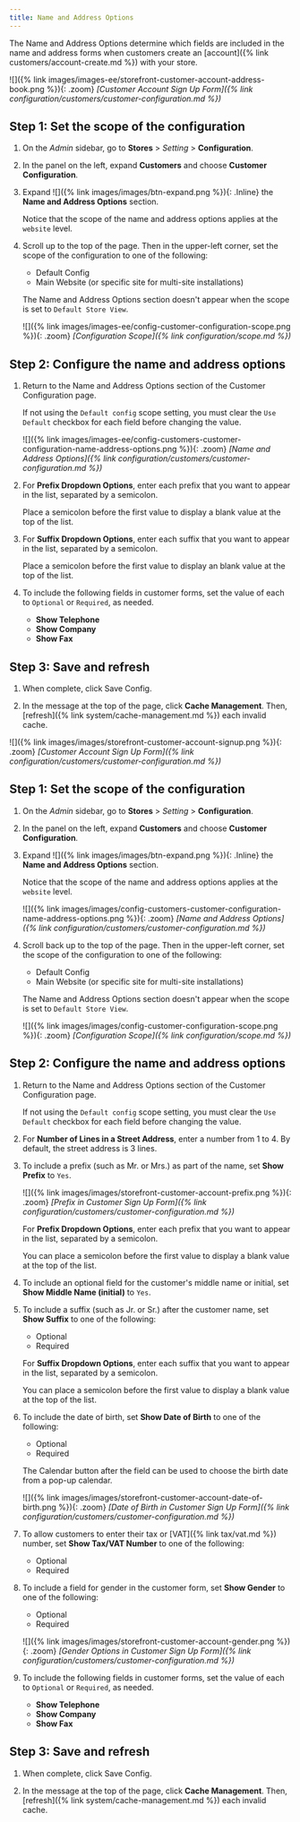 ```yaml
---
title: Name and Address Options
---
```


The Name and Address Options determine which fields are included in the name and address forms when customers create an [account]({% link customers/account-create.md %}) with your store.

<!--{% if "Default.EE-B2B" contains site.edition %}-->
![]({% link images/images-ee/storefront-customer-account-address-book.png %}){: .zoom}
_[Customer Account Sign Up Form]({% link configuration/customers/customer-configuration.md %})_

## Step 1: Set the scope of the configuration

1. On the _Admin_ sidebar, go to **Stores** > _Setting_ > **Configuration**.

1. In the panel on the left, expand **Customers** and choose **Customer Configuration**.

1. Expand ![]({% link images/images/btn-expand.png %}){: .Inline} the **Name and Address Options** section.

   Notice that the scope of the name and address options applies at the `website` level.

1. Scroll up to the top of the page. Then in the upper-left corner, set the scope of the configuration to one of the following:

   - Default Config
   - Main Website (or specific site for multi-site installations)

   The Name and Address Options section doesn't appear when the scope is set to `Default Store View`.

   ![]({% link images/images-ee/config-customer-configuration-scope.png %}){: .zoom}
   _[Configuration Scope]({% link configuration/scope.md %})_

## Step 2: Configure the name and address options

1. Return to the Name and Address Options section of the Customer Configuration page.

   If not using the `Default config` scope setting, you must clear the `Use Default` checkbox for each field before changing the value.

   ![]({% link images/images-ee/config-customers-customer-configuration-name-address-options.png %}){: .zoom}
   _[Name and Address Options]({% link configuration/customers/customer-configuration.md %})_

1. For **Prefix Dropdown Options**, enter each prefix that you want to appear in the list, separated by a semicolon.

   Place a semicolon before the first value to display a blank value at the top of the list.

1. For **Suffix Dropdown Options**, enter each suffix that you want to appear in the list, separated by a semicolon.

   Place a semicolon before the first value to display an blank value at the top of the list.

1. To include the following fields in customer forms, set the value of each to `Optional` or `Required`, as needed.

   - **Show Telephone**
   - **Show Company**
   - **Show Fax**

## Step 3: Save and refresh

1. When complete, click <span class="btn">Save Config</span>.

1. In the message at the top of the page, click **Cache Management**. Then, [refresh]({% link system/cache-management.md %}) each invalid cache.

<!--{% endif %}-->
<!--{% if "Default.CE Only" contains site.edition %}-->
![]({% link images/images/storefront-customer-account-signup.png %}){: .zoom}
_[Customer Account Sign Up Form]({% link configuration/customers/customer-configuration.md %})_

## Step 1: Set the scope of the configuration

1. On the _Admin_ sidebar, go to **Stores** > _Setting_ > **Configuration**.

1. In the panel on the left, expand **Customers** and choose **Customer Configuration**.

1. Expand ![]({% link images/images/btn-expand.png %}){: .Inline} the **Name and Address Options** section.

   Notice that the scope of the name and address options applies at the `website` level.

   ![]({% link images/images/config-customers-customer-configuration-name-address-options.png %}){: .zoom}
   _[Name and Address Options]({% link configuration/customers/customer-configuration.md %})_

1. Scroll back up to the top of the page. Then in the upper-left corner, set the scope of the configuration to one of the following:

   - Default Config
   - Main Website (or specific site for multi-site installations)

   The Name and Address Options section doesn't appear when the scope is set to `Default Store View`.

   ![]({% link images/images/config-customer-configuration-scope.png %}){: .zoom}
   _[Configuration Scope]({% link configuration/scope.md %})_

## Step 2: Configure the name and address options

1. Return to the Name and Address Options section of the Customer Configuration page.

   If not using the `Default config` scope setting, you must clear the `Use Default` checkbox for each field before changing the value.

1. For **Number of Lines in a Street Address**, enter a number from 1 to 4. By default, the street address is 3 lines.

1. To include a prefix (such as Mr. or Mrs.) as part of the name, set **Show Prefix** to `Yes`.

   ![]({% link images/images/storefront-customer-account-prefix.png %}){: .zoom}
   _[Prefix in Customer Sign Up Form]({% link configuration/customers/customer-configuration.md %})_

   For **Prefix Dropdown Options**, enter each prefix that you want to appear in the list, separated by a semicolon.

   You can place a semicolon before the first value to display a blank value at the top of the list.

1. To include an optional field for the customer's middle name or initial, set **Show Middle Name (initial)** to `Yes`.

1. To include a suffix (such as Jr. or Sr.) after the customer name, set **Show Suffix** to one of the following:

   - Optional
   - Required

   For **Suffix Dropdown Options**, enter each suffix that you want to appear in the list, separated by a semicolon.

   You can place a semicolon before the first value to display a blank value at the top of the list.

1. To include the date of birth, set **Show Date of Birth** to one of the following:

   - Optional
   - Required

   The Calendar button after the field can be used to choose the birth date from a pop-up calendar.

   ![]({% link images/images/storefront-customer-account-date-of-birth.png %}){: .zoom}
   _[Date of Birth in Customer Sign Up Form]({% link configuration/customers/customer-configuration.md %})_

1. To allow customers to enter their tax or [VAT]({% link tax/vat.md %}) number, set **Show Tax/VAT Number** to one of the following:

   - Optional
   - Required

1. To include a field for gender in the customer form, set **Show Gender** to one of the following:

   - Optional
   - Required

   ![]({% link images/images/storefront-customer-account-gender.png %}){: .zoom}
   _[Gender Options in Customer Sign Up Form]({% link configuration/customers/customer-configuration.md %})_

1. To include the following fields in customer forms, set the value of each to `Optional` or `Required`, as needed.

   - **Show Telephone**
   - **Show Company**
   - **Show Fax**

## Step 3: Save and refresh

1. When complete, click <span class="btn">Save Config</span>.

1. In the message at the top of the page, click **Cache Management**. Then, [refresh]({% link system/cache-management.md %}) each invalid cache.
<!--{% endif %}-->
